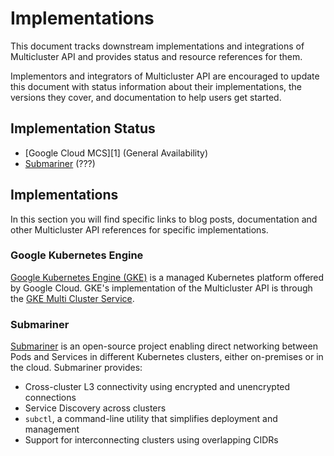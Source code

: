 # Implementations

This document tracks downstream implementations and integrations of Multicluster API and provides status and resource references for them.

Implementors and integrators of Multicluster API are encouraged to update this document with status information about their implementations, the versions they cover, and documentation to help users get started.

## Implementation Status


- [Google Cloud MCS][1] (General Availability)
- [Submariner] (???)

## Implementations

In this section you will find specific links to blog posts, documentation and other Multicluster API references for specific implementations.


### Google Kubernetes Engine

[Google Kubernetes Engine (GKE)][gke] is a managed Kubernetes platform offered
by Google Cloud. GKE's implementation of the Multicluster API is through the [GKE
Multi Cluster Service][gke-mcs].

[gke]:https://cloud.google.com/kubernetes-engine
[gke-mcs]:https://cloud.google.com/kubernetes-engine/docs/concepts/multi-cluster-services

### Submariner

[Submariner][submariner] is an open-source project enabling direct networking between Pods and Services in different Kubernetes clusters, either on-premises or in the cloud.
Submariner provides:
- Cross-cluster L3 connectivity using encrypted and unencrypted connections
- Service Discovery across clusters
- `subctl`, a command-line utility that simplifies deployment and management
- Support for interconnecting clusters using overlapping CIDRs


[submariner]: https://submariner.io/

